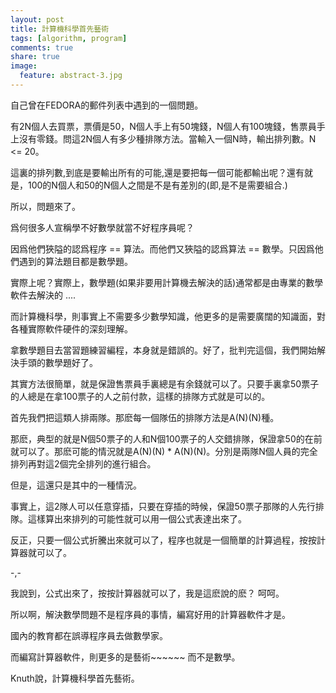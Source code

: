 ```yaml
---
layout: post
title: 計算機科學首先藝術
tags: [algorithm, program]
comments: true
share: true
image:
  feature: abstract-3.jpg
---
```


自己曾在FEDORA的郵件列表中遇到的一個問題。

有2N個人去買票，票價是50，N個人手上有50塊錢，N個人有100塊錢，售票員手上沒有零錢。問這2N個人有多少種排隊方法。當輸入一個N時，輸出排列數。N <= 20。

這裏的排列數,到底是要輸出所有的可能,還是要把每一個可能都輸出呢？還有就是，100的N個人和50的N個人之間是不是有差別的(即,是不是需要組合.)

所以，問題來了。

爲何很多人宣稱學不好數學就當不好程序員呢？

因爲他們狹隘的認爲程序 == 算法。而他們又狹隘的認爲算法 == 數學。只因爲他們遇到的算法題目都是數學題。

實際上呢？實際上，數學題(如果非要用計算機去解決的話)通常都是由專業的數學軟件去解決的 ....

而計算機科學，則事實上不需要多少數學知識，他更多的是需要廣闊的知識面，對各種實際軟件硬件的深刻理解。

拿數學題目去當習題練習編程，本身就是錯誤的。好了，批判完這個，我們開始解決手頭的數學題好了。

其實方法很簡單，就是保證售票員手裏總是有余錢就可以了。只要手裏拿50票子的人總是在拿100票子的人之前付款，這樣的排隊方式就是可以的。

首先我們把這類人排兩隊。那麽每一個隊伍的排隊方法是A(N)(N)種。

那麽，典型的就是N個50票子的人和N個100票子的人交錯排隊，保證拿50的在前就可以了。那麽可能的情況就是A(N)(N) * A(N)(N)。分別是兩隊N個人員的完全排列再對這2個完全排列的進行組合。

但是，這還只是其中的一種情況。

事實上，這2隊人可以任意穿插，只要在穿插的時候，保證50票子那隊的人先行排隊。這樣算出來排列的可能性就可以用一個公式表達出來了。 

反正，只要一個公式折騰出來就可以了，程序也就是一個簡單的計算過程，按按計算器就可以了。

-,-

我說到，公式出來了，按按計算器就可以了，我是這麽說的麽？ 呵呵。

所以啊，解決數學問題不是程序員的事情，編寫好用的計算器軟件才是。

國內的教育都在誤導程序員去做數學家。

而編寫計算器軟件，則更多的是藝術~~~~~~ 而不是數學。

Knuth說，計算機科學首先藝術。
